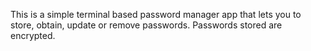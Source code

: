This is a simple terminal based password manager app that lets you to store, obtain, update or remove passwords. Passwords stored are encrypted.
